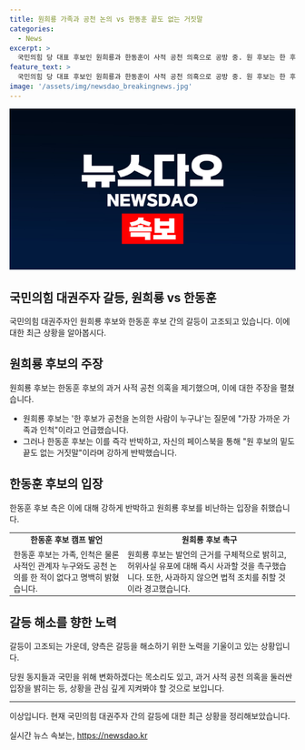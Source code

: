```yaml
---
title: 원희룡 가족과 공천 논의 vs 한동훈 끝도 없는 거짓말
categories:
  - News
excerpt: >
  국민의힘 당 대표 후보인 원희룡과 한동훈이 사적 공천 의혹으로 공방 중. 원 후보는 한 후보가 가족과 사적 관계자와 공천 논의를 했다고 주장하며, 한 후보는 이를 부인하고 가족과 국민만을 보고 변화하겠다고 밝혔다. 이에 한 후보 캠프 대변인은 원 후보에게 구체적인 근거를 요구하고, 사실 유포에 대해 사과할 것을 촉구하며 법적 조치를 경고했다. 요약문: 국민의힘 당 대표 후보인 원희룡과 한동훈이 사적 공천 의혹으로 공방 중. 원 후보는 한 후보에게 가족과 사적 관계자와의 공천 논의를 지적하며, 한 후보는 이를 부인하고 변화를 약속하며 경고했다.
feature_text: >
  국민의힘 당 대표 후보인 원희룡과 한동훈이 사적 공천 의혹으로 공방 중. 원 후보는 한 후보가 가족과 사적 관계자와 공천 논의를 했다고 주장하며, 한 후보는 이를 부인하고 가족과 국민만을 보고 변화하겠다고 밝혔다. 이에 한 후보 캠프 대변인은 원 후보에게 구체적인 근거를 요구하고, 사실 유포에 대해 사과할 것을 촉구하며 법적 조치를 경고했다. 요약문: 국민의힘 당 대표 후보인 원희룡과 한동훈이 사적 공천 의혹으로 공방 중. 원 후보는 한 후보에게 가족과 사적 관계자와의 공천 논의를 지적하며, 한 후보는 이를 부인하고 변화를 약속하며 경고했다.
image: '/assets/img/newsdao_breakingnews.jpg'
---
```


<p><img src="/assets/img/newsdao_breakingnews.jpg" alt="flaretime 속보" /></p>

<h2 data-ke-size="size26">국민의힘 대권주자 갈등, 원희룡 vs 한동훈</h2>

<p data-ke-size="size16">국민의힘 대권주자인 원희룡 후보와 한동훈 후보 간의 갈등이 고조되고 있습니다. 이에 대한 최근 상황을 알아봅시다.</p>

<h2 data-ke-size="size26">원희룡 후보의 주장</h2>

<p data-ke-size="size16">원희룡 후보는 한동훈 후보의 과거 사적 공천 의혹을 제기했으며, 이에 대한 주장을 펼쳤습니다.</p>

<ul>
    <li>원희룡 후보는 '한 후보가 공천을 논의한 사람이 누구냐'는 질문에 "가장 가까운 가족과 인척"이라고 언급했습니다.</li>
    <li>그러나 한동훈 후보는 이를 즉각 반박하고, 자신의 페이스북을 통해 "원 후보의 밑도 끝도 없는 거짓말"이라며 강하게 반박했습니다.</li>
</ul>

<h2 data-ke-size="size26">한동훈 후보의 입장</h2>

<p data-ke-size="size16">한동훈 후보 측은 이에 대해 강하게 반박하고 원희룡 후보를 비난하는 입장을 취했습니다.</p>

<table>
    <tr>
        <td style="text-align: center; height: 17px;"><b>한동훈 후보 캠프 발언</b></td>
        <td style="text-align: center; height: 17px;"><b>원희룡 후보 촉구</b></td>
    </tr>
    <tr>
        <td>한동훈 후보는 가족, 인척은 물론 사적인 관계자 누구와도 공천 논의를 한 적이 없다고 명백히 밝혔습니다.</td>
        <td>원희룡 후보는 발언의 근거를 구체적으로 밝히고, 허위사실 유포에 대해 즉시 사과할 것을 촉구했습니다. 또한, 사과하지 않으면 법적 조치를 취할 것이라 경고했습니다.</td>
    </tr>
</table>

<h2 data-ke-size="size26">갈등 해소를 향한 노력</h2>

<p data-ke-size="size16">갈등이 고조되는 가운데, 양측은 갈등을 해소하기 위한 노력을 기울이고 있는 상황입니다.</p>

<p data-ke-size="size16">당원 동지들과 국민을 위해 변화하겠다는 목소리도 있고, 과거 사적 공천 의혹을 둘러싼 입장을 밝히는 등, 상황을 관심 깊게 지켜봐야 할 것으로 보입니다.</p>

<hr>

<p data-ke-size="size16">이상입니다. 현재 국민의힘 대권주자 간의 갈등에 대한 최근 상황을 정리해보았습니다.</p>
실시간 뉴스 속보는, <a href="https://newsdao.kr" rel="dofollow">https://newsdao.kr</a>


